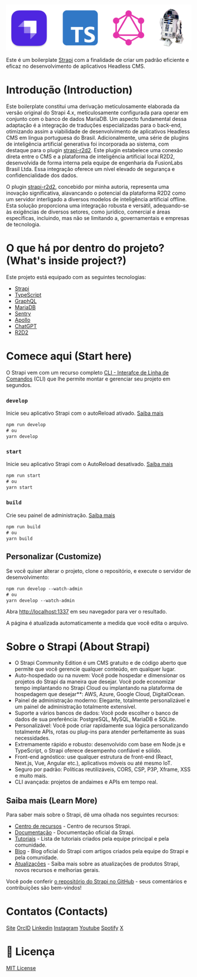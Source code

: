 ![Strapi + TypeScript + GraphQL + R2D2](https://github.com/juniorVOPJ/boilerplate-strapi/blob/main/public/images/tech_logos.png)

Este é um boilerplate [Strapi](https://strapi.io/) com a finalidade de criar um padrão eficiente e eficaz no desenvolvimento de aplicativos Headless CMS.

# Introdução (Introduction)

Este boilerplate constitui uma derivação meticulosamente elaborada da versão original do Strapi 4.x, meticulosamente configurada para operar em conjunto com o banco de dados MariaDB. Um aspecto fundamental dessa adaptação é a integração de traduções especializadas para o back-end, otimizando assim a viabilidade de desenvolvimento de aplicativos Headless CMS em língua portuguesa do Brasil. Adicionalmente, uma série de plugins de inteligência artificial generativa foi incorporada ao sistema, com destaque para o plugin [strapi-r2d2](https://github.com/juniorVOPJ/strapi-r2d2). Este plugin estabelece uma conexão direta entre o CMS e a plataforma de inteligência artificial local R2D2, desenvolvida de forma interna pela equipe de engenharia da FusionLabs Brasil Ltda. Essa integração oferece um nível elevado de segurança e confidencialidade dos dados.

O plugin [strapi-r2d2](https://github.com/juniorVOPJ/strapi-r2d2), concebido por minha autoria, representa uma inovação significativa, alavancando o potencial da plataforma R2D2 como um servidor interligado a diversos modelos de inteligência artificial offline. Esta solução proporciona uma integração robusta e versátil, adequando-se às exigências de diversos setores, como jurídico, comercial e áreas específicas, incluindo, mas não se limitando a, governamentais e empresas de tecnologia.

# O que há por dentro do projeto? (What's inside project?)

Este projeto está equipado com as seguintes tecnologias:

-   [Strapi](https://strapi.io/)
-   [TypeScript](https://www.typescriptlang.org/)
-   [GraphQL](https://graphql.org/)
-   [MariaDB](https://mariadb.org/)
-   [Sentry](https://sentry.io/)
-   [Apollo](https://www.apollographql.com/)
-   [ChatGPT](https://chatgpt.com/)
-   [R2D2](https://github.com/juniorVOPJ/r2d2)

# Comece aqui (Start here)

O Strapi vem com um recurso completo [CLI - Interafce de Linha de Comandos](https://docs.strapi.io/dev-docs/cli) (CLI) que lhe permite montar e gerenciar seu projeto em segundos.

### `develop`

Inicie seu aplicativo Strapi com o autoReload ativado. [Saiba mais](https://docs.strapi.io/dev-docs/cli#strapi-develop)

```
npm run develop
# ou
yarn develop
```

### `start`

Inicie seu aplicativo Strapi com o AutoReload desativado. [Saiba mais](https://docs.strapi.io/dev-docs/cli#strapi-start)

```
npm run start
# ou
yarn start
```

### `build`

Crie seu painel de administração. [Saiba mais](https://docs.strapi.io/dev-docs/cli#strapi-build)

```
npm run build
# ou
yarn build
```

## Personalizar (Customize)

Se você quiser alterar o projeto, clone o repositório, e execute o servidor de desenvolvimento:

```
npm run develop --watch-admin
# ou
yarn develop --watch-admin
```

Abra [http://localhost:1337](http://localhost:1337) em seu navegador para ver o resultado.

A página é atualizada automaticamente a medida que você edita o arquivo.

# Sobre o Strapi (About Strapi)

-   O Strapi Community Edition é um CMS gratuito e de código aberto que permite que você gerencie qualquer conteúdo, em qualquer lugar.
-   Auto-hospedado ou na nuvem: Você pode hospedar e dimensionar os projetos do Strapi da maneira que desejar. Você pode economizar tempo implantando no Strapi Cloud ou implantando na plataforma de hospedagem que desejar\*\*: AWS, Azure, Google Cloud, DigitalOcean.
-   Painel de administração moderno: Elegante, totalmente personalizável e um painel de administração totalmente extensível.
-   Suporte a vários bancos de dados: Você pode escolher o banco de dados de sua preferência: PostgreSQL, MySQL, MariaDB e SQLite.
-   Personalizável: Você pode criar rapidamente sua lógica personalizando totalmente APIs, rotas ou plug-ins para atender perfeitamente às suas necessidades.
-   Extremamente rápido e robusto: desenvolvido com base em Node.js e TypeScript, o Strapi oferece desempenho confiável e sólido.
-   Front-end agnóstico: use qualquer estrutura de front-end (React, Next.js, Vue, Angular etc.), aplicativos móveis ou até mesmo IoT.
-   Seguro por padrão: Políticas reutilizáveis, CORS, CSP, P3P, Xframe, XSS e muito mais.
-   CLI avançada: projetos de andaimes e APIs em tempo real.

## Saiba mais (Learn More)

Para saber mais sobre o Strapi, dê uma olhada nos seguintes recursos:

-   [Centro de recursos](https://strapi.io/resource-center) - Centro de recursos Strapi.
-   [Documentação](https://docs.strapi.io) - Documentação oficial da Strapi.
-   [Tutoriais](https://strapi.io/tutorials) - Lista de tutoriais criados pela equipe principal e pela comunidade.
-   [Blog](https://strapi.io/blog) - Blog oficial do Strapi com artigos criados pela equipe do Strapi e pela comunidade.
-   [Atualizações](https://strapi.io/changelog) - Saiba mais sobre as atualizações de produtos Strapi, novos recursos e melhorias gerais.

Você pode conferir [o repositório do Strapi no GitHub](https://github.com/strapi) - seus comentários e contribuições são bem-vindos!

# Contatos (Contacts)

[Site](https://vilmojr.com)
[OrcID](https://orcid.org/0000-0001-8912-2538)
[Linkedin](https://www.linkedin.com/in/juniorvopj/)
[Instagram](https://www.instagram.com/junior.vopj)
[Youtube](https://www.youtube.com/@juniorvopj)
[Spotify](https://open.spotify.com/intl-pt/artist/473rn7GqFrubHex9n7uCjz)
[X](https://twitter.com/juniorvopj)

# 📝 Licença

[MIT License](LICENSE.md)
